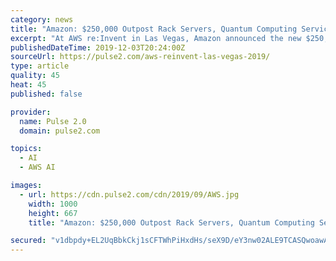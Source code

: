 ```yaml
---
category: news
title: "Amazon: $250,000 Outpost Rack Servers, Quantum Computing Service, AWS SageMaker Autopilot"
excerpt: "At AWS re:Invent in Las Vegas, Amazon announced the new $250,000 Outpost server racks, the new AWS SageMaker Autopilot, and a quantum computing service Today at AWS re:Invent in Las Vegas, Amazon announced that it is entering the $250 billion data center ..."
publishedDateTime: 2019-12-03T20:24:00Z
sourceUrl: https://pulse2.com/aws-reinvent-las-vegas-2019/
type: article
quality: 45
heat: 45
published: false

provider:
  name: Pulse 2.0
  domain: pulse2.com

topics:
  - AI
  - AWS AI

images:
  - url: https://cdn.pulse2.com/cdn/2019/09/AWS.jpg
    width: 1000
    height: 667
    title: "Amazon: $250,000 Outpost Rack Servers, Quantum Computing Service, AWS SageMaker Autopilot"

secured: "v1dbpdy+EL2UqBbkCkj1sCFTWhPiHxdHs/seX9D/eY3nw02ALE9TCASQwoawAWglhoVTlknjhtGQMm7v9/u/EVYwjl5YLXasoQA+q2qew2PyUEnbRx3QobBe9P70KNTV9SvuO3pwa1Cf5MttJockeFfZpidfVO9B0n0RMin44FdGF3QgaNCRudoddjCfG5tnm/LvdjQlL7qpUC/gOWKWv07udFoRtXuYdT2ArOJ+0fT/mePHgNTe2kQ5pFk7bXU85CNCXgt88w7a+V1RQHlv+A==;1EGsOANNDkFCm73yj0HR7w=="
---
```



